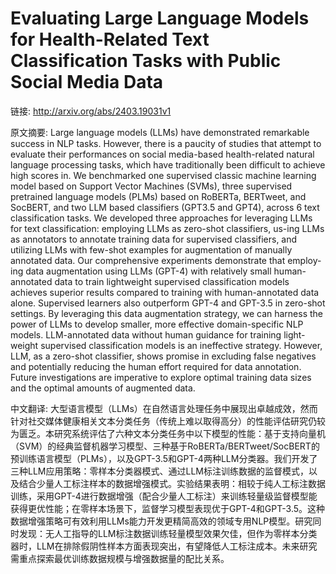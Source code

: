 # Evaluating Large Language Models for Health-Related Text Classification Tasks with Public Social Media Data

链接: http://arxiv.org/abs/2403.19031v1

原文摘要:
Large language models (LLMs) have demonstrated remarkable success in NLP
tasks. However, there is a paucity of studies that attempt to evaluate their
performances on social media-based health-related natural language processing
tasks, which have traditionally been difficult to achieve high scores in. We
benchmarked one supervised classic machine learning model based on Support
Vector Machines (SVMs), three supervised pretrained language models (PLMs)
based on RoBERTa, BERTweet, and SocBERT, and two LLM based classifiers (GPT3.5
and GPT4), across 6 text classification tasks. We developed three approaches
for leveraging LLMs for text classification: employing LLMs as zero-shot
classifiers, us-ing LLMs as annotators to annotate training data for supervised
classifiers, and utilizing LLMs with few-shot examples for augmentation of
manually annotated data. Our comprehensive experiments demonstrate that
employ-ing data augmentation using LLMs (GPT-4) with relatively small
human-annotated data to train lightweight supervised classification models
achieves superior results compared to training with human-annotated data alone.
Supervised learners also outperform GPT-4 and GPT-3.5 in zero-shot settings. By
leveraging this data augmentation strategy, we can harness the power of LLMs to
develop smaller, more effective domain-specific NLP models. LLM-annotated data
without human guidance for training light-weight supervised classification
models is an ineffective strategy. However, LLM, as a zero-shot classifier,
shows promise in excluding false negatives and potentially reducing the human
effort required for data annotation. Future investigations are imperative to
explore optimal training data sizes and the optimal amounts of augmented data.

中文翻译:
大型语言模型（LLMs）在自然语言处理任务中展现出卓越成效，然而针对社交媒体健康相关文本分类任务（传统上难以取得高分）的性能评估研究仍较为匮乏。本研究系统评估了六种文本分类任务中以下模型的性能：基于支持向量机（SVM）的经典监督机器学习模型、三种基于RoBERTa/BERTweet/SocBERT的预训练语言模型（PLMs），以及GPT-3.5和GPT-4两种LLM分类器。我们开发了三种LLM应用策略：零样本分类器模式、通过LLM标注训练数据的监督模式，以及结合少量人工标注样本的数据增强模式。实验结果表明：相较于纯人工标注数据训练，采用GPT-4进行数据增强（配合少量人工标注）来训练轻量级监督模型能获得更优性能；在零样本场景下，监督学习模型表现优于GPT-4和GPT-3.5。这种数据增强策略可有效利用LLMs能力开发更精简高效的领域专用NLP模型。研究同时发现：无人工指导的LLM标注数据训练轻量模型效果欠佳，但作为零样本分类器时，LLM在排除假阴性样本方面表现突出，有望降低人工标注成本。未来研究需重点探索最优训练数据规模与增强数据量的配比关系。
